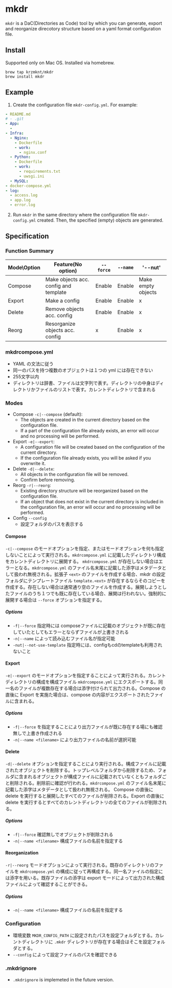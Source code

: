 # mkdr
`mkdr` is a DaC(Directories as Code) tool by which you can generate, export and reorganize direcotory structure based on a yaml format configuration file.


## Install
Supported only on Mac OS. Installed via homebrew.

```
brew tap krzmknt/mkdr
brew install mkdr
```


## Example
1. Create the configuration file `mkdr-config.yml`. For example:
```yaml
- README.md
# - .git
- App:
  -
- Infra:
  - Nginx:
    - Dockerfile
    - work:
      - nginx.conf
  - Python:
    - Dockerfile
    - work:
      - requirements.txt
      - uwsgi.ini
  - MySQL:
- docker-compose.yml
- log:
  - access.log
  - app.log
  - error.log
```
2. Run `mkdr` in the same directory where the configuration file `mkdr-config.yml` created. Then, the specified (empty) objects are generated.


## Specification

### Function Summary
| Mode\Option | Feature(No option)                    | `--force` | `--name` | '--nut'            |
|-------------|---------------------------------------|-----------|----------|--------------------|
| Compose     | Make objects acc. config and template | Enable    | Enable   | Make empty objects |
| Export      | Make a config                         | Enable    | Enable   | x                  |
| Delete      | Remove objects acc. config            | Enable    | Enable   | x                  |
| Reorg       | Resorganize objects acc. config       | x         | Enable   | x                  |


### mkdrcompose.yml
- YAML の文法に従う
- 同一のパスを持つ複数のオブジェクトは１つの yml には存在できない
- 255文字以内
- ディレクトリは辞書、ファイルは文字列で表す。ディレクトリの中身はディレクトリかファイルのリストで表す。カレントディレクトリで含まれる


### Modes
- Compose `-c|--compose` (default):
  - The objects are created in the current directory based on the configuration file.
  - If a part of the configuration file already exists, an error will occur and no processing will be performed.
- Export `-e|--export`:
  - A configuration file will be created based on the configuration of the current directory.
  - If the configuration file already exists, you will be asked if you overwrite it.
- Delete `-d|--delete`:
  - All objects in the configuration file will be removed.
  - Confirm before removing.
- Reorg `-r|--reorg`:
  - Existing directory structure will be reorganized based on the configuration file.
  - If an object that does not exist in the current directory is included in the configuration file, an error will occur and no processing will be performed.
- Config `--config`
  - 設定フォルダのパスを表示する

#### Compose
`-c|--compose` のモードオプションを指定、またはモードオプションを何も指定しないことによって実行される。`mkdrcompose.yml` に記載したディレクトリ構成をカレントディレクトリに展開する。 `mkdrcompose.yml` が存在しない場合はエラーとなる。`mkdrcompose.yml` のファイル名末尾に記載した添字はメタデータとして扱われ無視される。拡張子 `<ext>` のファイルを作成する場合、mkdr の設定フォルダにテンプレートファイル `template.<ext>` が存在するならそのコピーを作成する。存在しない場合は通常通り空のファイルを作成する。展開しようとしたファイルのうち１つでも既に存在している場合、展開は行われない。強制的に展開する場合は `--force` オプションを指定する。

##### Options
- `-f|--force` 指定時には composeファイルに記載のオブジェクトが既に存在していたとしてもエラーとならずファイルが上書きされる
- `-n|--name` によって読み込むファイル名が指定可能
- `-nut|--not-use-template` 指定時には、configもcdのtemplateも利用されないこと


#### Export
`-e|--export` のモードオプションを指定することによって実行される。カレントディレクトリの構成を構成ファイル `mkdrcompose.yml` にエクスポートする。同一名のファイルが複数存在する場合は添字付けられて出力される。Compose の直後に Export を実施た場合は、compose の内容がエクスポートされたファイルに含まれる。

##### Options
- `-f|--force` を指定することにより出力ファイルが既に存在する場にも確認無しで上書き作成される
- `-n|--name <filename>` により出力ファイルの名前が選択可能


#### Delete
`-d|--delete` オプションを指定することにより実行される。構成ファイルに記載されたオブジェクトを削除する。トップレベルフォルダから削除するため、フォルダに含まれるオブジェクトが構成ファイルに記載されていなくともフォルダごと削除される。削除前に確認が行われる。`mkdrcompose.yml` のファイル名末尾に記載した添字はメタデータとして扱われ無視される。
Compose の直後に delete を実行すると展開したすべてのファイルが削除される。Export の直後に delete を実行するとすべてのカレントディレクトリの全てのファイルが削除される。

##### Options
- `-f|--force` 確認無しでオブジェクトが削除される
- `-n|--name <filename>` 構成ファイルの名前を指定する


#### Reorganization
`-r|--reorg` モードオプションによって実行される。既存のディレクトリのファイルを `mkdrcompose.yml` の構成に従って再構成する。同一名ファイルの指定には添字を用いる。既存ファイルの添字は export モードによって出力された構成ファイルによって確認することができる。

##### Options
- `-n|--name <filename>` 構成ファイルの名前を指定する



### Configuration
- 環境変数 `MKDR_CONFIG_PATH` に設定されたパスを設定フォルダとする。カレントディレクトリに `.mkdr` ディレクトリが存在する場合はそこを設定フォルダとする。
- `--config` によって設定ファイルのパスを確認できる


### .mkdrignore
- `.mkdrignore` is implemeted in the future version.





